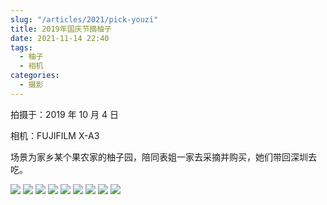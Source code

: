 ```yaml
---
slug: "/articles/2021/pick-youzi"
title: 2019年国庆节摘柚子
date: 2021-11-14 22:40
tags:
  - 柚子
  - 相机
categories:
  - 摄影
---
```


拍摄于：2019 年 10 月 4 日

相机：FUJIFILM X-A3

场景为家乡某个果农家的柚子园，陪同表姐一家去采摘并购买，她们带回深圳去吃。

![](./images/DSCF3251.jpg)
![](./images/DSCF3255.jpg)
![](./images/DSCF3266.jpg)
![](./images/DSCF3269.jpg)
![](./images/DSCF3271.jpg)
![](./images/DSCF3277.jpg)
![](./images/DSCF3278.jpg)
![](./images/DSCF3284.jpg)
![](./images/DSCF3286.jpg)
